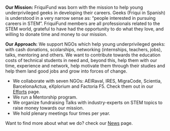 **Our Mission:** FriquiFund was born with the mission to help young underprivileged geeks in developing their careers. Geeks (Friqui in Spanish) is understood in a very narrow sense as: “people interested in pursuing careers in STEM”. FriquiFund members are all professionals related to the STEM world, grateful to have had the opportunity to do what they love, and willing to donate time and money to our mission.

**Our Approach:** We support NGOs which help young underprivileged geeks: with cash donations, scolarships, networking (internships, teachers, jobs), talks, mentoring and others. We want to contribute towards the education costs of technical students in need and, beyond this, help them with our time, experience and network, help motivate them through their studies and help them land good jobs and grow into forces of change.

- We collaborate with seven NGOs: AEIRaval, IRES, MigraCode, Scientia, BarcelonaActua, eXplorium and Factoria F5. Check them out in our [Efforts](efforts.html) page.
- We run a Mentorship program.
- We organize fundraising Talks with industry-experts on STEM topics to raise money towards our mission.
- We hold plenary meetings four times per year.

Want to find more about what we do? check our [News](news.html) page.


